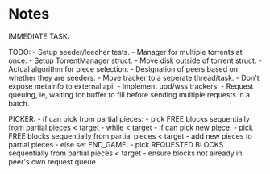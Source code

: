 # Notes

IMMEDIATE TASK:

TODO:
    - Setup seeder/leecher tests.
    - Manager for multiple torrents at once.
      - Setup TorrentManager struct.
      - Move disk outside of torrent struct.
    - Actual algorithm for piece selection.
    - Designation of peers based on whether they are seeders.
    - Move tracker to a seperate thread/task.
    - Don't expose metainfo to external api.
    - Implement upd/wss trackers.
    - Request queuing, ie, waiting for buffer to fill before sending multiple requests in a batch.


PICKER:
    - if can pick from partial pieces:
      - pick FREE blocks sequentially from partial pieces < target
    - while < target
      - if can pick new piece:
        - pick FREE blocks sequentially from partial pieces < target
        - add new pieces to partial pieces
      - else set END_GAME:
        - pick REQUESTED BLOCKS sequentially from partial pieces < target
          - ensure blocks not already in peer's own request queue 


